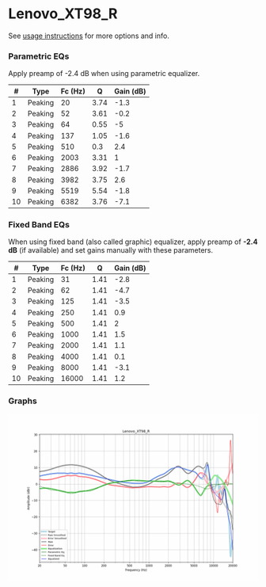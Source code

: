 # Lenovo_XT98_R
See [usage instructions](https://github.com/jaakkopasanen/AutoEq#usage) for more options and info.

### Parametric EQs
Apply preamp of -2.4 dB when using parametric equalizer.

|   # | Type    |   Fc (Hz) |    Q |   Gain (dB) |
|-----|---------|-----------|------|-------------|
|   1 | Peaking |        20 | 3.74 |        -1.3 |
|   2 | Peaking |        52 | 3.61 |        -0.2 |
|   3 | Peaking |        64 | 0.55 |        -5   |
|   4 | Peaking |       137 | 1.05 |        -1.6 |
|   5 | Peaking |       510 | 0.3  |         2.4 |
|   6 | Peaking |      2003 | 3.31 |         1   |
|   7 | Peaking |      2886 | 3.92 |        -1.7 |
|   8 | Peaking |      3982 | 3.75 |         2.6 |
|   9 | Peaking |      5519 | 5.54 |        -1.8 |
|  10 | Peaking |      6382 | 3.76 |        -7.1 |

### Fixed Band EQs
When using fixed band (also called graphic) equalizer, apply preamp of **-2.4 dB** (if available) and set gains manually with these parameters.

|   # | Type    |   Fc (Hz) |    Q |   Gain (dB) |
|-----|---------|-----------|------|-------------|
|   1 | Peaking |        31 | 1.41 |        -2.8 |
|   2 | Peaking |        62 | 1.41 |        -4.7 |
|   3 | Peaking |       125 | 1.41 |        -3.5 |
|   4 | Peaking |       250 | 1.41 |         0.9 |
|   5 | Peaking |       500 | 1.41 |         2   |
|   6 | Peaking |      1000 | 1.41 |         1.5 |
|   7 | Peaking |      2000 | 1.41 |         1.1 |
|   8 | Peaking |      4000 | 1.41 |         0.1 |
|   9 | Peaking |      8000 | 1.41 |        -3.1 |
|  10 | Peaking |     16000 | 1.41 |         1.2 |

### Graphs
![](./Lenovo_XT98_R.png)
